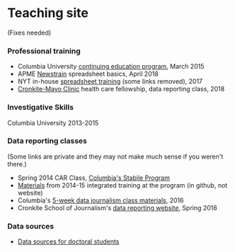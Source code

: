 # Teaching site
(Fixes needed)

### Professional training
* Columbia University [continuing education program](fundamentals), March 2015
* APME [Newstrain](newstrain) spreadsheet basics, April 2018
* NYT in-house [spreadsheet training](excel.html) (some links removed), 2017
* [Cronkite-Mayo Clinic](cronkite-mayo) health care fellowship, data reporting class, 2018

### Investigative Skills
Columbia University 2013-2015

### Data reporting classes
(Some links are private and they may not make much sense if you weren't there.)
* Spring 2014 CAR Class, [Columbia's Stabile Program](http://sarahcnyt.github.io/stabile)
* [Materials](https://github.com/sarahcnyt/stabile) from 2014-15 integrated training at the program (in github, not website)
* Columbia's [5-week data journalism class materials](https://github.com/sarahcnyt/data-journalism), 2016
* Cronkite School of Journalism's [data reporting website](https://sarahcnyt.github.io/data-reporting/), Spring 2018

### Data sources
* [Data sources for doctoral students](data-sources)
